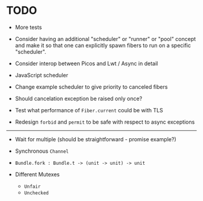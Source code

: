 # TODO

- More tests

- Consider having an additional "scheduler" or "runner" or "pool" concept and
  make it so that one can explicitly spawn fibers to run on a specific
  "scheduler".

- Consider interop between Picos and Lwt / Async in detail

- JavaScript scheduler

- Change example scheduler to give priority to canceled fibers

- Should cancelation exception be raised only once?

- Test what performance of `Fiber.current` could be with TLS

- Redesign `forbid` and `permit` to be safe with respect to async exceptions

---

- Wait for multiple (should be straightforward - promise example?)

- Synchronous `Channel`

- `Bundle.fork : Bundle.t -> (unit -> unit) -> unit`

- Different Mutexes

  - `Unfair`
  - `Unchecked`
